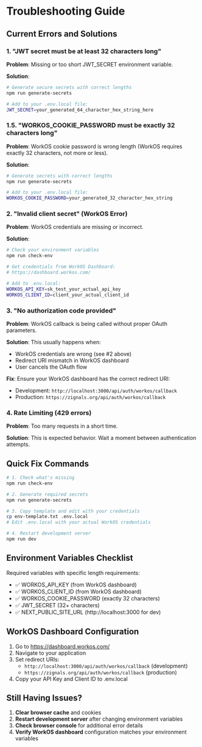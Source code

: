 # Troubleshooting Guide

## Current Errors and Solutions

### 1. "JWT secret must be at least 32 characters long"

**Problem**: Missing or too short JWT_SECRET environment variable.

**Solution**:
```bash
# Generate secure secrets with correct lengths
npm run generate-secrets

# Add to your .env.local file:
JWT_SECRET=your_generated_64_character_hex_string_here
```

### 1.5. "WORKOS_COOKIE_PASSWORD must be exactly 32 characters long"

**Problem**: WorkOS cookie password is wrong length (WorkOS requires exactly 32 characters, not more or less).

**Solution**:
```bash
# Generate secrets with correct lengths
npm run generate-secrets

# Add to your .env.local file:
WORKOS_COOKIE_PASSWORD=your_generated_32_character_hex_string
```

### 2. "Invalid client secret" (WorkOS Error)

**Problem**: WorkOS credentials are missing or incorrect.

**Solution**:
```bash
# Check your environment variables
npm run check-env

# Get credentials from WorkOS Dashboard:
# https://dashboard.workos.com/

# Add to .env.local:
WORKOS_API_KEY=sk_test_your_actual_api_key
WORKOS_CLIENT_ID=client_your_actual_client_id
```

### 3. "No authorization code provided"

**Problem**: WorkOS callback is being called without proper OAuth parameters.

**Solution**: This usually happens when:
- WorkOS credentials are wrong (see #2 above)
- Redirect URI mismatch in WorkOS dashboard
- User cancels the OAuth flow

**Fix**: Ensure your WorkOS dashboard has the correct redirect URI:
- Development: `http://localhost:3000/api/auth/workos/callback`
- Production: `https://zignals.org/api/auth/workos/callback`

### 4. Rate Limiting (429 errors)

**Problem**: Too many requests in a short time.

**Solution**: This is expected behavior. Wait a moment between authentication attempts.

## Quick Fix Commands

```bash
# 1. Check what's missing
npm run check-env

# 2. Generate required secrets
npm run generate-secrets

# 3. Copy template and edit with your credentials
cp env-template.txt .env.local
# Edit .env.local with your actual WorkOS credentials

# 4. Restart development server
npm run dev
```

## Environment Variables Checklist

Required variables with specific length requirements:
- ✅ WORKOS_API_KEY (from WorkOS dashboard)
- ✅ WORKOS_CLIENT_ID (from WorkOS dashboard) 
- ✅ WORKOS_COOKIE_PASSWORD (exactly 32 characters)
- ✅ JWT_SECRET (32+ characters)
- ✅ NEXT_PUBLIC_SITE_URL (http://localhost:3000 for dev)

## WorkOS Dashboard Configuration

1. Go to https://dashboard.workos.com/
2. Navigate to your application
3. Set redirect URIs:
   - `http://localhost:3000/api/auth/workos/callback` (development)
   - `https://zignals.org/api/auth/workos/callback` (production)
4. Copy your API Key and Client ID to .env.local

## Still Having Issues?

1. **Clear browser cache** and cookies
2. **Restart development server** after changing environment variables
3. **Check browser console** for additional error details
4. **Verify WorkOS dashboard** configuration matches your environment variables
